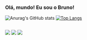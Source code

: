 ### Olá, mundo! Eu sou o Bruno! 

![Anurag's GitHub stats](https://github-readme-stats.vercel.app/api?username=Alcantara505&show_icons=true&theme=tokyonight) [![Top Langs](https://github-readme-stats.vercel.app/api/top-langs/?username=alcantara505&layout=compact&theme=tokyonight)](https://github.com/anuraghazra/github-readme-stats)

##

<div>
  <a href="https://instagram.com/alcantara505" target="_blank"><img src="https://img.shields.io/badge/-Instagram-%23E4405F?style=for-the-badge&logo=instagram&logoColor=white" target="_blank"></a>
  <a href = "mailto:alcantara_s@hotmail.com"><img src="https://img.shields.io/badge/Microsoft_Outlook-0078D4?style=for-the-badge&logo=microsoft-outlook&logoColor=white" target="_blank"></a>
  <a href="https://www.linkedin.com/in/bruno-alc%C3%A2ntara-25aa7b199/" target="_blank"><img src="https://img.shields.io/badge/-LinkedIn-%230077B5?style=for-the-badge&logo=linkedin&logoColor=white" target="_blank"></a> 
</div>
